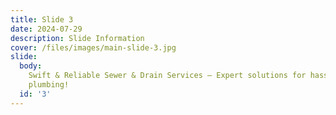 ```yaml
---
title: Slide 3
date: 2024-07-29
description: Slide Information
cover: /files/images/main-slide-3.jpg
slide:
  body:
    Swift & Reliable Sewer & Drain Services — Expert solutions for hassle-free
    plumbing!
  id: '3'
---
```

